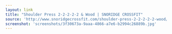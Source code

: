 ```yaml
---
layout: link
title: "Shoulder Press 2-2-2-2-2 & Wood | SNORIDGE CROSSFIT"
source: 'http://www.snoridgecrossfit.com/shoulder-press-2-2-2-2-2-wood/'
screenshot: 'screenshots/3f30673a-9aaa-4866-a7e6-b2994c26889b.jpg'
---
```


